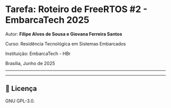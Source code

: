 
# Tarefa: Roteiro de FreeRTOS #2 - EmbarcaTech 2025

Autor: **Filipe Alves de Sousa e Giovana Ferreira Santos**

Curso: Residência Tecnológica em Sistemas Embarcados

Instituição: EmbarcaTech - HBr

Brasília, Junho de 2025

---

<!-- INSIRA O CONTEÚDO DO SEU README AQUI! -->

---

## 📜 Licença
GNU GPL-3.0.
